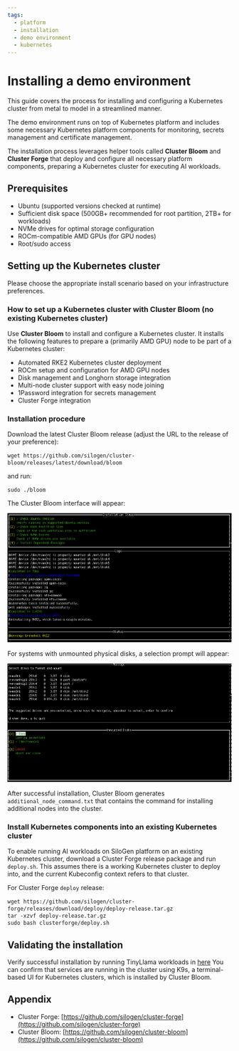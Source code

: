 ```yaml
---
tags:
  - platform
  - installation
  - demo environment
  - kubernetes
---
```


# Installing a demo environment

This guide covers the process for installing and configuring a Kubernetes cluster from metal to model in a streamlined manner.

The demo environment runs on top of Kubernetes platform and includes some necessary Kubernetes platform components for monitoring, secrets management and certificate management.

The installation process leverages helper tools called **Cluster Bloom** and **Cluster Forge** that deploy and configure all necessary platform components, preparing a Kubernetes cluster for executing AI workloads.

## Prerequisites

- Ubuntu (supported versions checked at runtime)
- Sufficient disk space (500GB+ recommended for root partition, 2TB+ for workloads)
- NVMe drives for optimal storage configuration
- ROCm-compatible AMD GPUs (for GPU nodes)
- Root/sudo access

## Setting up the Kubernetes cluster

Please choose the appropriate install scenario based on your infrastructure preferences.

### How to set up a Kubernetes cluster with Cluster Bloom (no existing Kubernetes cluster)

Use **Cluster Bloom** to install and configure a Kubernetes cluster. It installs the following features to prepare a (primarily AMD GPU) node to be part of a Kubernetes cluster:

- Automated RKE2 Kubernetes cluster deployment
- ROCm setup and configuration for AMD GPU nodes
- Disk management and Longhorn storage integration
- Multi-node cluster support with easy node joining
- 1Password integration for secrets management
- Cluster Forge integration

### Installation procedure
Download the latest Cluster Bloom release (adjust the URL to the release of your preference):
```
wget https://github.com/silogen/cluster-bloom/releases/latest/download/bloom
```
and run:
```
sudo ./bloom
```

The Cluster Bloom interface will appear:

![Cluster Bloom Interface](../media/infra/bloom.png)

For systems with unmounted physical disks, a selection prompt will appear:

![Cluster Bloom Disk Selection](../media/infra/bloom-disk-selection.png)

After successful installation, Cluster Bloom generates `additional_node_command.txt` that contains the command for installing additional nodes into the cluster.

### Install Kubernetes components into an existing Kubernetes cluster

To enable running AI workloads on SiloGen platform on an existing Kubernetes cluster, download a Cluster Forge release package and run `deploy.sh`. This assumes there is a working Kubernetes cluster to deploy into, and the current Kubeconfig context refers to that cluster.

For Cluster Forge `deploy` release:

```
wget https://github.com/silogen/cluster-forge/releases/download/deploy/deploy-release.tar.gz
tar -xzvf deploy-release.tar.gz
sudo bash clusterforge/deploy.sh 
```

## Validating the installation

Verify successful installation by running TinyLlama workloads in
[here](../ai-workloads/workloads/llm-inference-vllm/helm/README.md)
You can confirm that services are running in the cluster using K9s, a terminal-based UI for Kubernetes clusters, which is installed by Cluster Bloom.

## Appendix

- Cluster Forge: [https://github.com/silogen/cluster-forge](https://github.com/silogen/cluster-forge)
- Cluster Bloom: [https://github.com/silogen/cluster-bloom](https://github.com/silogen/cluster-bloom)

